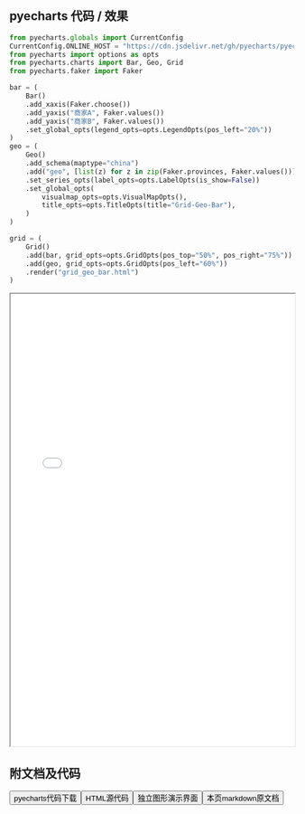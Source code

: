 
## pyecharts 代码 / 效果

```python
from pyecharts.globals import CurrentConfig
CurrentConfig.ONLINE_HOST = "https://cdn.jsdelivr.net/gh/pyecharts/pyecharts-assets@latest/assets/"
from pyecharts import options as opts
from pyecharts.charts import Bar, Geo, Grid
from pyecharts.faker import Faker

bar = (
    Bar()
    .add_xaxis(Faker.choose())
    .add_yaxis("商家A", Faker.values())
    .add_yaxis("商家B", Faker.values())
    .set_global_opts(legend_opts=opts.LegendOpts(pos_left="20%"))
)
geo = (
    Geo()
    .add_schema(maptype="china")
    .add("geo", [list(z) for z in zip(Faker.provinces, Faker.values())])
    .set_series_opts(label_opts=opts.LabelOpts(is_show=False))
    .set_global_opts(
        visualmap_opts=opts.VisualMapOpts(),
        title_opts=opts.TitleOpts(title="Grid-Geo-Bar"),
    )
)

grid = (
    Grid()
    .add(bar, grid_opts=opts.GridOpts(pos_top="50%", pos_right="75%"))
    .add(geo, grid_opts=opts.GridOpts(pos_left="60%"))
    .render("grid_geo_bar.html")
)

```

<iframe width="100%" height="800px" src="/pyecharts/Grid/grid_geo_bar.html"></iframe>

## 附文档及代码

<a href="https://cdn.jsdelivr.net/gh/wfy-belief/python/docs/pyecharts/Grid/grid_geo_bar.py"><button class="mybutton">pyecharts代码下载</button></a><a href="https://cdn.jsdelivr.net/gh/wfy-belief/python/docs/pyecharts/Grid/grid_geo_bar.html"><button class="mybutton">HTML源代码</button></a><a href="https://python.wfyblog.cn/pyecharts/Grid/grid_geo_bar.html"><button class="mybutton">独立图形演示界面</button></a><a href="https://cdn.jsdelivr.net/gh/wfy-belief/python/docs/pyecharts/Grid/grid_geo_bar.md"><button class="mybutton">本页markdown原文档</button></a>